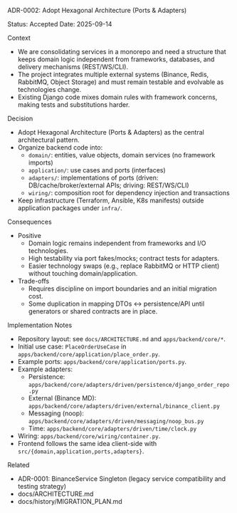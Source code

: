 ADR-0002: Adopt Hexagonal Architecture (Ports & Adapters)

Status: Accepted
Date: 2025-09-14

Context
- We are consolidating services in a monorepo and need a structure that keeps domain logic independent from frameworks, databases, and delivery mechanisms (REST/WS/CLI).
- The project integrates multiple external systems (Binance, Redis, RabbitMQ, Object Storage) and must remain testable and evolvable as technologies change.
- Existing Django code mixes domain rules with framework concerns, making tests and substitutions harder.

Decision
- Adopt Hexagonal Architecture (Ports & Adapters) as the central architectural pattern.
- Organize backend code into:
  - `domain/`: entities, value objects, domain services (no framework imports)
  - `application/`: use cases and ports (interfaces)
  - `adapters/`: implementations of ports (driven: DB/cache/broker/external APIs; driving: REST/WS/CLI)
  - `wiring/`: composition root for dependency injection and transactions
- Keep infrastructure (Terraform, Ansible, K8s manifests) outside application packages under `infra/`.

Consequences
- Positive
  - Domain logic remains independent from frameworks and I/O technologies.
  - High testability via port fakes/mocks; contract tests for adapters.
  - Easier technology swaps (e.g., replace RabbitMQ or HTTP client) without touching domain/application.
- Trade-offs
  - Requires discipline on import boundaries and an initial migration cost.
  - Some duplication in mapping DTOs <-> persistence/API until generators or shared contracts are in place.

Implementation Notes
- Repository layout: see `docs/ARCHITECTURE.md` and `apps/backend/core/*`.
- Initial use case: `PlaceOrderUseCase` in `apps/backend/core/application/place_order.py`.
- Example ports: `apps/backend/core/application/ports.py`.
- Example adapters: 
  - Persistence: `apps/backend/core/adapters/driven/persistence/django_order_repo.py`
  - External (Binance MD): `apps/backend/core/adapters/driven/external/binance_client.py`
  - Messaging (noop): `apps/backend/core/adapters/driven/messaging/noop_bus.py`
  - Time: `apps/backend/core/adapters/driven/time/clock.py`
- Wiring: `apps/backend/core/wiring/container.py`.
- Frontend follows the same idea client-side with `src/{domain,application,ports,adapters}`.

Related
- ADR-0001: BinanceService Singleton (legacy service compatibility and testing strategy)
- docs/ARCHITECTURE.md
- docs/history/MIGRATION_PLAN.md
